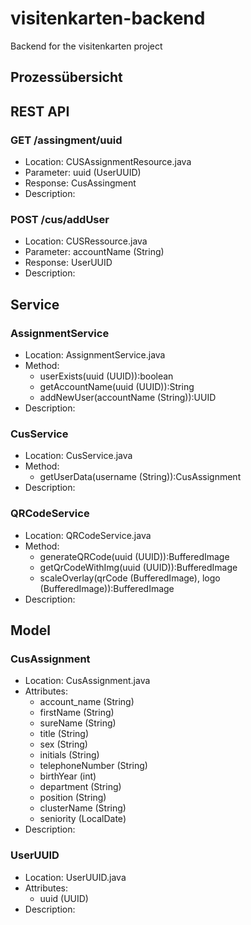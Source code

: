 # visitenkarten-backend
Backend for the visitenkarten project

## Prozessübersicht
## REST API
### GET /assingment/uuid
* Location: CUSAssignmentResource.java
* Parameter: uuid (UserUUID)
* Response: CusAssingment
* Description: 

### POST /cus/addUser
* Location: CUSRessource.java
* Parameter: accountName (String)
* Response: UserUUID
* Description:

## Service
### AssignmentService
* Location: AssignmentService.java
* Method:
  * userExists(uuid (UUID)):boolean
  * getAccountName(uuid (UUID)):String
  * addNewUser(accountName (String)):UUID
* Description:


### CusService
* Location: CusService.java
* Method:
  * getUserData(username (String)):CusAssignment
* Description:

### QRCodeService
* Location: QRCodeService.java
* Method:
  * generateQRCode(uuid (UUID)):BufferedImage
  * getQrCodeWithImg(uuid (UUID)):BufferedImage
  * scaleOverlay(qrCode (BufferedImage), logo (BufferedImage)):BufferedImage
* Description:

## Model
### CusAssignment
* Location: CusAssignment.java
* Attributes:
  * account_name (String)
  * firstName (String)
  * sureName (String)
  * title (String)
  * sex (String)
  * initials (String)
  * telephoneNumber (String)
  * birthYear (int)
  * department (String)
  * position (String)
  * clusterName (String)
  * seniority (LocalDate)
* Description:

### UserUUID
* Location: UserUUID.java
* Attributes:
  * uuid (UUID)
* Description:

